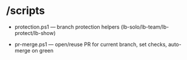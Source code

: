 # /scripts

- protection.ps1 — branch protection helpers (lb-solo/lb-team/lb-protect/lb-show)

- pr-merge.ps1 — open/reuse PR for current branch, set checks, auto-merge on green
